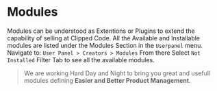 # Modules

Modules can be understood as Extentions or Plugins to extend the capability of selling at Clipped Code. All the Available and Installable modules are listed under the Modules Section in the `Userpanel` menu. Navigate to:
`User Panel > Creators > Modules`
From there Select `Not Installed` Filter Tab to see all the available modules.
> We are working Hard Day and Night to bring you great and usefull modules defining **Easier and Better Product Management**.